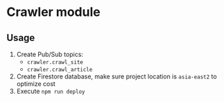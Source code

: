 # Crawler module

## Usage

1. Create Pub/Sub topics: 
    - `crawler.crawl_site`
    - `crawler.crawl_article`
1. Create Firestore database, make sure project location is `asia-east2` to optimize cost
1. Execute `npm run deploy`
